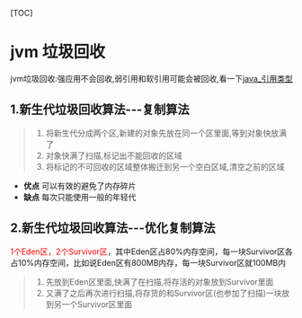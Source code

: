 [TOC]
# jvm 垃圾回收
jvm垃圾回收:强应用不会回收,弱引用和软引用可能会被回收,看一下[java_引用类型](https://github.com/Haiyang-coder/NoteForJava/blob/main/java%E7%9F%A5%E8%AF%86/java_%E5%BC%95%E7%94%A8%E7%B1%BB%E5%9E%8B.md)

## 1.新生代垃圾回收算法---复制算法
>1. 将新生代分成两个区,新建的对象先放在同一个区里面,等到对象快放满了
>2. 对象快满了扫描,标记出不能回收的区域
>3. 将标记的不可回收的区域整体搬迁到另一个空白区域,清空之前的区域

- **优点**
可以有效的避免了内存碎片
- **缺点**
每次只能使用一般的年轻代

## 2.新生代垃圾回收算法---优化复制算法
<font color=red>1个Eden区，2个Survivor区</font>，其中Eden区占80%内存空间，每一块Survivor区各占10%内存空间，比如说Eden区有800MB内存，每一块Survivor区就100MB内

>1. 先放到Eden区里面,快满了在扫描,将存活的对象放到Survivor里面
>2. 又满了之后再次进行扫描,将存货的和Survivor区(也参加了扫描)一块放到另一个Survivor区里面